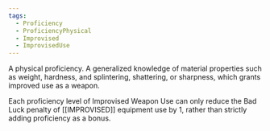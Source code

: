 ```yaml
---
tags:
  - Proficiency
  - ProficiencyPhysical
  - Improvised
  - ImprovisedUse
---
```

A physical proficiency. A generalized knowledge of material properties such as weight, hardness, and splintering, shattering, or sharpness, which grants improved use as a weapon.

Each proficiency level of Improvised Weapon Use can only reduce the Bad Luck penalty of [[IMPROVISED]] equipment use by 1, rather than strictly adding proficiency as a bonus.